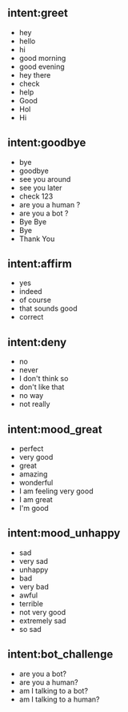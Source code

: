 ## intent:greet
- hey
- hello
- hi
- good morning
- good evening
- hey there
- check
- help
- Good
- Hol
- Hi

## intent:goodbye
- bye
- goodbye
- see you around
- see you later
- check 123
- are you a human ?
- are you a bot ?
- Bye Bye
- Bye
- Thank You

## intent:affirm
- yes
- indeed
- of course
- that sounds good
- correct

## intent:deny
- no
- never
- I don't think so
- don't like that
- no way
- not really

## intent:mood_great
- perfect
- very good
- great
- amazing
- wonderful
- I am feeling very good
- I am great
- I'm good

## intent:mood_unhappy
- sad
- very sad
- unhappy
- bad
- very bad
- awful
- terrible
- not very good
- extremely sad
- so sad

## intent:bot_challenge
- are you a bot?
- are you a human?
- am I talking to a bot?
- am I talking to a human?
